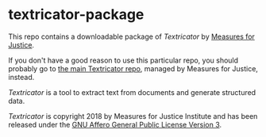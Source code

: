 # textricator-package

This repo contains a downloadable package of *Textricator* by [Measures for 
Justice](https://measuresforjustice.org/).

If you don't have a good reason to use this particular repo, you should 
probably go to [the main Textricator repo](https://github.com/measuresforjustice/textricator),
managed by Measures for Justice, instead.

*Textricator* is a tool to extract text from documents and generate structured data.

*Textricator* is copyright 2018 by Measures for Justice Institute and has been 
released under the [GNU Affero General Public License Version 3](https://www.gnu.org/licenses/agpl-3.0.en.html).

